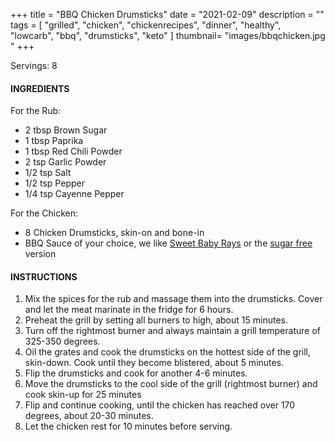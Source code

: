 +++
title = "BBQ Chicken Drumsticks"
date = "2021-02-09"
description = ""
tags = [
    "grilled",
    "chicken",
    "chickenrecipes",
    "dinner",
    "healthy",
    "lowcarb",
    "bbq",
    "drumsticks",
    "keto"
]
thumbnail= "images/bbqchicken.jpg "
+++

Servings: 8 <!--more-->

#### INGREDIENTS 

For the Rub: 

* 2 tbsp Brown Sugar
* 1 tbsp Paprika
* 1 tbsp Red Chili Powder
* 2 tsp Garlic Powder
* 1/2 tsp Salt
* 1/2 tsp Pepper
* 1/4 tsp Cayenne Pepper

For the Chicken: 

* 8 Chicken Drumsticks, skin-on and bone-in 
* BBQ Sauce of your choice, we like [Sweet Baby Rays](https://amzn.to/2NsxauJ) or the [sugar free](https://amzn.to/2MYvhWR) version

#### INSTRUCTIONS

1. Mix the spices for the rub and massage them into the drumsticks. Cover and let the meat marinate in the fridge for 6 hours.
2. Preheat the grill by setting all burners to high, about 15 minutes.
3. Turn off the rightmost burner and always maintain a grill temperature of 325-350 degrees.
4. Oil the grates and cook the drumsticks on the hottest side of the grill, skin-down. Cook until they become blistered, about 5 minutes.
5. Flip the drumsticks and cook for another 4-6 minutes.
6. Move the drumsticks to the cool side of the grill (rightmost burner) and cook skin-up for 25 minutes
7. Flip and continue cooking, until the chicken has reached over 170 degrees, about 20-30 minutes. 
8. Let the chicken rest for 10 minutes before serving.
